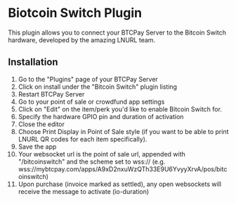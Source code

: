 ﻿# Biotcoin Switch Plugin

This plugin allows you to connect your BTCPay Server to the Bitcoin Switch hardware, developed by the amazing LNURL team.

## Installation

1. Go to the "Plugins" page of your BTCPay Server
2. Click on install under the "Bitcoin Switch" plugin listing
3. Restart BTCPay Server
4. Go to your point of sale or crowdfund app settings
5. Click on "Edit" on the item/perk you'd like to enable Bitcoin Switch for.
6. Specify the hardware GPIO pin and duration of activation 
7. Close the editor
8. Choose Print Display in Point of Sale style (if you want to be able to print LNURL QR codes for each item specifically).
9. Save the app
10. Your websocket url is the point of sale url, appended with "/bitcoinswitch" and the scheme set to wss:// (e.g. wss://mybtcpay.com/apps/A9xD2nxuWzQTh33E9U6YvyyXrvA/pos/bitcoinswitch)
11. Upon purchase (invoice marked as settled), any open websockets will receive the message to activate (io-duration)